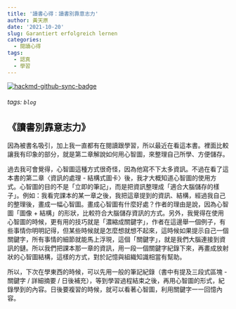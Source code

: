 ```yaml
---
title: '讀書心得：讀書別靠意志力'
author: 黃天原
date: '2021-10-20'
slug: Garantiert erfolgreich lernen
categories:
  - 閱讀心得
tags:
  - 認真
  - 學習
---
```

[![hackmd-github-sync-badge](https://hackmd.io/bsAabV7mTEeyWTGaa6kl9w/badge)](https://hackmd.io/bsAabV7mTEeyWTGaa6kl9w)
###### tags: `blog`

## 《讀書別靠意志力》  
因為被書名吸引，加上我一直都有在閱讀跟學習，所以最近在看這本書。裡面比較讓我有印象的部分，就是第二章解說如何用心智圖，來整理自己所學、方便儲存。   

過去我可會覺得，心智圖這種方式很奇怪，因為他寫不下太多資訊。不過在看了這本書的第二章〈資訊的處理 - 結構式圖卡〉後，我才大概知道心智圖的使用方式。心智圖的目的不是「立即的筆記」，而是把資訊整理成「適合大腦儲存的樣子」。例如：我看完課本的某一章之後，我把這章提到的資訊、結構，經過我自己的整理後，畫成一幅心智圖。畫成心智圖有什麼好處？作者的理由是說，因為心智圖「圖像 + 結構」的形狀，比較符合大腦儲存資訊的方式。另外，我覺得在使用心智圖的時候，更有用的技巧就是「濃縮成關鍵字」，作者在這邊舉一個例子，有些事情你明明記得，但某些時候就是怎麼想就想不起來，這時候如果提示自己一個關鍵字，所有事情的細節就能馬上浮現，這個「關鍵字」，就是我們大腦連接到資訊的鏈。所以我們把課本那一章的資訊，用一段一個關鍵字紀錄下來，再畫成放射狀的心智圖結構，這樣的方式，對於記憶與組織知識相當有幫助。  

所以，下次在學東西的時候，可以先用一般的筆記紀錄（書中有提及三段式區塊 - 關鍵字 / 詳細摘要 / 日後補充），等到學習過程結束之後，再用心智圖的形式，紀錄學到的內容。日後要複習的時候，就可以看著心智圖，利用關鍵字一一回憶內容。
